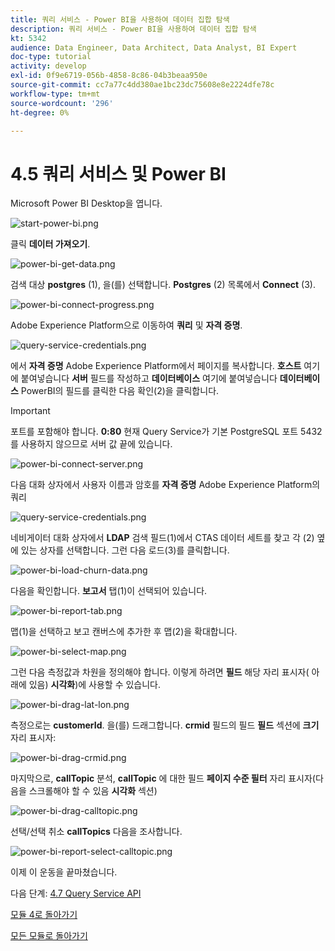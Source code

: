 ```yaml
---
title: 쿼리 서비스 - Power BI을 사용하여 데이터 집합 탐색
description: 쿼리 서비스 - Power BI을 사용하여 데이터 집합 탐색
kt: 5342
audience: Data Engineer, Data Architect, Data Analyst, BI Expert
doc-type: tutorial
activity: develop
exl-id: 0f9e6719-056b-4858-8c86-04b3beaa950e
source-git-commit: cc7a77c4dd380ae1bc23dc75608e8e2224dfe78c
workflow-type: tm+mt
source-wordcount: '296'
ht-degree: 0%

---
```


# 4.5 쿼리 서비스 및 Power BI

Microsoft Power BI Desktop을 엽니다.

![start-power-bi.png](./images/start-power-bi.png)

클릭 **데이터 가져오기**.

![power-bi-get-data.png](./images/power-bi-get-data.png)

검색 대상 **postgres** (1), 을(를) 선택합니다. **Postgres** (2) 목록에서 **Connect** (3).

![power-bi-connect-progress.png](./images/power-bi-connect-progress.png)

Adobe Experience Platform으로 이동하여 **쿼리** 및 **자격 증명**.

![query-service-credentials.png](./images/query-service-credentials.png)

에서 **자격 증명** Adobe Experience Platform에서 페이지를 복사합니다. **호스트** 여기에 붙여넣습니다 **서버** 필드를 작성하고 **데이터베이스** 여기에 붙여넣습니다 **데이터베이스** PowerBI의 필드를 클릭한 다음 확인(2)을 클릭합니다.

>[!IMPORTANT]
>
>포트를 포함해야 합니다. **0:80** 현재 Query Service가 기본 PostgreSQL 포트 5432를 사용하지 않으므로 서버 값 끝에 있습니다.

![power-bi-connect-server.png](./images/power-bi-connect-server.png)

다음 대화 상자에서 사용자 이름과 암호를 **자격 증명** Adobe Experience Platform의 쿼리

![query-service-credentials.png](./images/query-service-credentials.png)

네비게이터 대화 상자에서 **LDAP** 검색 필드(1)에서 CTAS 데이터 세트를 찾고 각 (2) 옆에 있는 상자를 선택합니다. 그런 다음 로드(3)를 클릭합니다.

![power-bi-load-churn-data.png](./images/power-bi-load-churn-data.png)

다음을 확인합니다. **보고서** 탭(1)이 선택되어 있습니다.

![power-bi-report-tab.png](./images/power-bi-report-tab.png)

맵(1)을 선택하고 보고 캔버스에 추가한 후 맵(2)을 확대합니다.

![power-bi-select-map.png](./images/power-bi-select-map.png)

그런 다음 측정값과 차원을 정의해야 합니다. 이렇게 하려면 **필드** 해당 자리 표시자( 아래에 있음) **시각화**)에 사용할 수 있습니다.

![power-bi-drag-lat-lon.png](./images/power-bi-drag-lat-lon.png)

측정으로는 **customerId**. 을(를) 드래그합니다. **crmid** 필드의 필드 **필드** 섹션에 **크기** 자리 표시자:

![power-bi-drag-crmid.png](./images/power-bi-drag-crmid.png)

마지막으로, **callTopic** 분석, **callTopic** 에 대한 필드 **페이지 수준 필터** 자리 표시자(다음을 스크롤해야 할 수 있음 **시각화** 섹션)

![power-bi-drag-calltopic.png](./images/power-bi-drag-calltopic.png)

선택/선택 취소 **callTopics** 다음을 조사합니다.

![power-bi-report-select-calltopic.png](./images/power-bi-report-select-calltopic.png)

이제 이 운동을 끝마쳤습니다.

다음 단계: [4.7 Query Service API](./ex7.md)

[모듈 4로 돌아가기](./query-service.md)

[모든 모듈로 돌아가기](../../overview.md)
